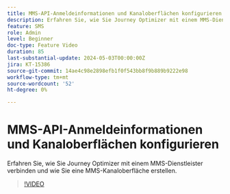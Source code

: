 ```yaml
---
title: MMS-API-Anmeldeinformationen und Kanaloberflächen konfigurieren
description: Erfahren Sie, wie Sie Journey Optimizer mit einem MMS-Dienstleister verbinden und wie Sie eine MMS-Kanaloberfläche erstellen.
feature: SMS
role: Admin
level: Beginner
doc-type: Feature Video
duration: 85
last-substantial-update: 2024-05-03T00:00:00Z
jira: KT-15386
source-git-commit: 14ae4c98e2898efb1f0f543bb8f9b889b9222e98
workflow-type: tm+mt
source-wordcount: '52'
ht-degree: 0%

---
```



# MMS-API-Anmeldeinformationen und Kanaloberflächen konfigurieren

Erfahren Sie, wie Sie Journey Optimizer mit einem MMS-Dienstleister verbinden und wie Sie eine MMS-Kanaloberfläche erstellen.

>[!VIDEO](https://video.tv.adobe.com/v/3428872/?learn=on)

